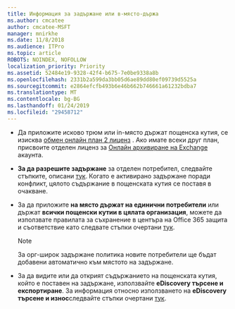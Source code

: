 ```yaml
---
title: Информация за задържане или в-място-държа
ms.author: cmcatee
author: cmcatee-MSFT
manager: mnirkhe
ms.date: 11/8/2018
ms.audience: ITPro
ms.topic: article
ROBOTS: NOINDEX, NOFOLLOW
localization_priority: Priority
ms.assetid: 52484e19-9328-42f4-b675-7e0be9338a8b
ms.openlocfilehash: 2331b2a599da3bb05d6ae89dd80ef09739d5525a
ms.sourcegitcommit: e2864efcfb493b6e46b662b746661a61232bdba7
ms.translationtype: MT
ms.contentlocale: bg-BG
ms.lasthandoff: 01/24/2019
ms.locfileid: "29458712"
---
```

- Да приложите исково трюм или in-място държат пощенска кутия, се изисква [обмен онлайн план 2 лиценз](https://docs.microsoft.com/en-us/office365/servicedescriptions/office-365-platform-service-description/office-365-plan-options) . Ако имате всеки друг план, присвоите отделен лиценз за [Онлайн архивиране на Exchange](https://docs.microsoft.com/en-us/office365/servicedescriptions/exchange-online-archiving-service-description/exchange-online-archiving-service-description) акаунта. 
    
- **За да разрешите задържане** за отделен потребител, следвайте стъпките, описани [тук](https://docs.microsoft.com/en-us/office365/SecurityCompliance/place-a-mailbox-on-litigation-hold). Когато е активирано задържане поради конфликт, цялото съдържание в пощенската кутия се поставя в очакване.
    
- За да приложите **на място държат на единични потребители** или държат **всички пощенски кутии в цялата организация**, можете да използвате правилата за съхранение в центъра на Office 365 защита и съответствие като следвате стъпки очертани [тук](https://docs.microsoft.com/en-us/Office365/securitycompliance/retention-policies ).
    
    > [!NOTE]
    > За орг-широк задържане политика новите потребители ще бъдат добавени автоматично към мястото на задържане. 
  
- За да видите или да открият съдържанието на пощенската кутия, който е поставен на задържане, използвайте **eDiscovery търсене и експортиране**. За информация относно използването на **eDiscovery търсене и износ**следвайте стъпки очертани [тук](https://docs.microsoft.com/en-us/office365/securitycompliance/export-search-results).
    

